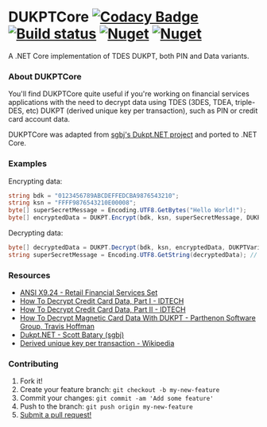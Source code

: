 # DUKPTCore [![Codacy Badge](https://api.codacy.com/project/badge/Grade/41d82bb687df4273adf3698f8c86deca)](https://www.codacy.com/app/rbonestell/DUKPTCore?utm_source=github.com&amp;utm_medium=referral&amp;utm_content=rbonestell/DUKPTCore&amp;utm_campaign=Badge_Grade) [![Build status](https://ci.appveyor.com/api/projects/status/480s1yjp2x7iqrb4/branch/development?svg=true)](https://ci.appveyor.com/project/rbonestell/dukptcore/branch/development) [![Nuget](https://img.shields.io/nuget/v/DUKPTCore.svg)](https://www.nuget.org/packages/DUKPTCore/) [![Nuget](https://img.shields.io/nuget/dt/DUKPTCore.svg)](https://www.nuget.org/packages/DUKPTCore)


A .NET Core implementation of TDES DUKPT, both PIN and Data variants.

 ### About DUKPTCore
 You'll find DUKPTCore quite useful if you're working on financial services applications with the need to decrypt data using TDES (3DES, TDEA, triple-DES, etc) DUKPT (derived unique key per transaction), such as PIN or credit card account data.
 
 DUKPTCore was adapted from [sgbj's Dukpt.NET project](https://github.com/sgbj/Dukpt.NET) and ported to .NET Core.
 
 ### Examples
 Encrypting data:
 ```c#
 string bdk = "0123456789ABCDEFFEDCBA9876543210";
 string ksn = "FFFF9876543210E00008";
 byte[] superSecretMessage = Encoding.UTF8.GetBytes("Hello World!");
 byte[] encryptedData = DUKPT.Encrypt(bdk, ksn, superSecretMessage, DUKPTVariant.Data);
 ```
 
  Decrypting data:
 ```c#
 byte[] decryptedData = DUKPT.Decrypt(bdk, ksn, encryptedData, DUKPTVariant.Data);
 string superSecretMessage = Encoding.UTF8.GetString(decryptedData); // Hello World!
 ```
 
### Resources
* [ANSI X9.24 - Retail Financial Services Set](https://webstore.ansi.org/Standards/ASCX9/ANSIX924RetailFinancial)
* [How To Decrypt Credit Card Data, Part I - IDTECH](https://idtechproducts.com/how-to-decrypt-credit-card-data-part-i/)
* [How To Decrypt Credit Card Data, Part II - IDTECH](https://idtechproducts.com/how-to-decrypt-credit-card-data-part-ii/)
* [How To Decrypt Magnetic Card Data With DUKPT - Parthenon Software Group, Travis Hoffman](https://www.parthenonsoftware.com/blog/how-to-decrypt-magnetic-stripe-scanner-data-with-dukpt/)
* [Dukpt.NET - Scott Batary (sgbj)](http://sgbj.github.io/Dukpt.NET/)
* [Derived unique key per transaction - Wikipedia](https://en.wikipedia.org/wiki/Derived_unique_key_per_transaction)

### Contributing
1. Fork it!
2. Create your feature branch: `git checkout -b my-new-feature`
3. Commit your changes: `git commit -am 'Add some feature'`
4. Push to the branch: `git push origin my-new-feature`
5. [Submit a pull request!](https://github.com/rbonestell/DUKPTCore/pull/new/development)
